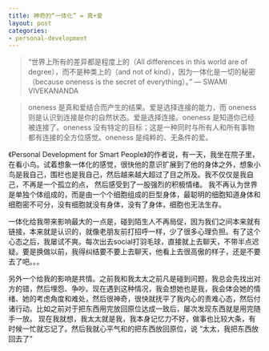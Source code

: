 ```yaml
---
title: 神奇的“一体化” = 真+爱
layout: post
categories:
- personal-development
---
```


> “世界上所有的差异都是程度上的（All differences in this world are of degree），而不是种类上的（and not of kind），因为一体化是一切的秘密（because oneness is the secret of everything）。”
>— SWAMI VlVEKANANDA

>oneness 是真和爱结合而产生的结果。爱是选择连接的能力，而 oneness 则是认识到连接是你的自然状态。爱是选择连接。oneness 是知道你已经被连接了。oneness 没有特定的目标；这是一种同时与所有人和所有事物都有连接的全方位感觉。oneness 是纯粹的、无条件的爱。

《Personal Development for Smart People》的作者说，有一天，我坐在院子里，在看小鸟。试着想象一体化的感觉，很快他的意识扩展到了他的身体之外，想象小鸟是我自己，围栏也是我自己，然后越来越大超过了目之所及。我不仅仅是我自己，不再是一个孤立的点， 然后感受到了一股强烈的积极情绪。 我不再认为世界是单独个体组成的，而是由一个个细胞组成的巨型身体，最聪明的细胞知道身体和细胞密不可分，没有细胞就没有身体，没有了身体，细胞也无法生存。

一体化给我带来影响最大的一点是，碰到陌生人不再局促，因为我们之间本来就有链接，本来就是认识的，就像老朋友前打招呼一样，少了很多心理负担。有了这个心态之后，我屡试不爽。每次出去social打羽毛球，直接就上去聊天，不带半点迟疑。要是换做以前，我得纠结要不要上去聊天，他看上去很高傲的样子，还是不要去了吧。。。

另外一个给我的影响是共情。之前我和我太太之前凡是碰到问题，我总会先找出对方的错，然后埋怨、争吵。现在遇到这种情况，我会想她也是我，我会体会她的情绪、她的考虑角度和难处，然后很神奇，很快就抚平了我内心的责难心态，然后付诸行动。比如之前对于把东西用完放回原位达成一致后，屡次发现东西就是用完随手一放。 现在我就想，我太太就是我，我本身记忆力不好，做事也比较大条，有时候一忙就忘记了。然后我就心平气和的把东西放回原位，说 “太太，我把东西放回去了”

